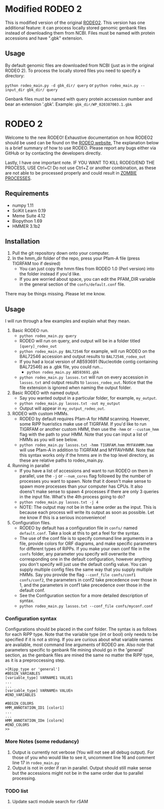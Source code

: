 # Modified RODEO 2
This is modified version of the original [RODEO2](https://github.com/the-mitchell-lab/rodeo2).
This version has one additional feature: it can process locally stored genomic genbank files instead of downloading them from NCBI. Files must be named with protein accessions and have ".gbk" extension.


## Usage
By default genomic files are downloaded from NCBI (just as in the original RODEO 2). To process the locally stored files you need to specify a directory:

`python rodeo_main.py -d gbk_dir/ query`
or
`python rodeo_main.py --input_dir gbk_dir/ query`

Genbank files must be named with query protein accsession number and bear an extension '.gbk'. Example: `gbk_dir/WP_020387003.1.gbk`

# RODEO 2
Welcome to the new RODEO! Exhaustive documentation on how RODEO2 should be used can be found on the [RODEO website.](www.ripprodeo.org) The explanation below is a brief summary of how to use RODEO. Please report any bugs either via GitHub or by contacting the developers directly.

Lastly, I have one important note. IF YOU WANT TO KILL RODEO/END THE PROCESS, USE Ctrl+C! Do not use Ctrl+Z or another combination, as these are not able to be processed properly and could result in [ZOMBIE PROCESSES](https://stackoverflow.com/questions/20688982/zombie-process-vs-orphan-process). 

## Requirements
* numpy 1.11
* SciKit Learn 0.19
* Meme Suite 4.12
* Biopython 1.69
* HMMER 3.1b2

## Installation

1. Pull the git repository down onto your computer.
2. In the hmm_dir folder of the repo, press your Pfam-A file (press TIGRFAM too if desired)
    * You can just copy the hmm files from RODEO 1.0 (Perl version) into the folder instead if you'd like.
    * If you are worried about space, you can edit the PFAM_DIR variable in the general section of the `confs/default.conf` file.

There may be things missing. Please let me know.

## Usage
I will run through a few examples and explain what they mean.
1. Basic RODEO run. 
    *  `python rodeo_main.py query`
    *  RODEO will run on query, and output will be in a folder titled `[query]_rodeo_out`
    *  `python rodeo_main.py BAL72546` for example, will run RODEO on the BAL72546 accession and output results to `BAL72546_rodeo_out`
    *  If you had a local version of AB593691 (Nucleotide contig containing BAL72546) as a .gbk file, you could run...
        * `python rodeo_main.py AB593691.gbk` 
    *  `python rodeo_main.py lassos.txt` will run on every accession in `lassos.txt` and output results to `lassos_rodeo_out`. Notice that the file extension is ignored when naming the output folder.
2. Basic RODEO with named output.
    * Say you wanted output in a particular folder, for example, `my_output`.
    * `python rodeo_main.py lassos.txt -out my_output`
    * Output will appear in `my_output_rodeo_out`.
3. RODEO with custom HMMs.
    * RODEO by default requires Pfam-A for HMM scanning. However, some RiPP hueristics make use of TIGRFAM. If you'd like to run TIGRFAM or another custom HMM, then use the `-hmm` or `--custom_hmm` flag with the path to your HMM. Note that you can input a list of HMMs as you will see below.
    * `python rodeo_main.py lassos.txt -hmm TIGRFAM.hmm MYFAVHMM.hmm` will use Pfam-A in addition to TIGRFAM and MYFAVHMM. Note that this syntax works only if the hmms are in the top level directory, as these are relative paths to rodeo_main.py.
4. Running in parallel
    * If you have a list of accessions and want to run RODEO on them in parallel, use the `-j` or `--num_cores` flag followed by the number of processes you want to spawn. Note that it doesn't make sense to spawn more processes than your computer has CPUs. It also doens't make sense to spawn 4 processes if there are only 3 queries in the input file. What's the 4th process going to do?
    * `python rodeo_main.py lassos.txt -j 4`
    * NOTE: The output may not be in the same order as the input. This is because each process will write its output as soon as possible. Let me know if this is a serious inconvenience!
5. Configuration files.
    * RODEO by default has a configuration file in `confs/` named `default.conf`. Take a look at this to get a feel for the syntax. 
    * The use of the conf file is to specify command line arguments in a file, provide colors for ORF diagrams, and make specific parameters for different types of RiPPs. If you make your own conf file in the `confs` folder, any parameter you specify will overwrite the corresponding one in the default configuration, however anything you don't specify will just use the default config value. You can supply multiple config files the same way that you supply multiple HMMs. Say you provide the flag `--conf_file confs/conf1 confs/conf2`, the parameters in conf2 take precedence over those in 1, and the parameters in conf1 take precedence over those in the default conf.
    * See the Configuration section for a more detailed description of syntax.
    * `python rodeo_main.py lassos.txt --conf_file confs/myconf.conf`

### Configuration syntax
Configurations should be placed in the conf folder. The syntax is as follows for each RiPP type. Note that the variable type (int or bool) only needs to be specified if it is not a string. If you are curious about what variable names are available, most command line arguments of RODEO are. Also note that parameters specific to genbank file mining should go in the 'general' section, as the genbank files are mined the same no matter the RiPP type, as it is a preproccessing step.
```
>[Ripp_type or 'general']
#BEGIN_VARIABLES
[variable_type] VARNAME1 VALUE1
...
...
[variable_type] VARNAMEn VALUEn
#END_VARIABLES

#BEGIN_COLORS
HMM_ANNOTATION_ID1 [color1]
...
...
HMM_ANNOTATION_IDm [colorm]
#END_COLORS
>>
```
### More Notes (some redudancy)
1. Output is currently not verbose (You will not see all debug output). For those of you who would like to see it, uncomment line 16 and comment line 17 in `rodeo_main.py`
2. Output is not in order if ran in parallel. Output should still make sense but the accessions might not be in the same order due to parallel processing.


### TODO list
1. Update sacti module search for rSAM
